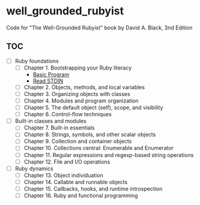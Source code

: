# well_grounded_rubyist

Code for "The Well-Grounded Rubyist" book by David A. Black, 3nd Edition

## TOC

- [ ] Ruby foundations
  - [ ] Chapter 1. Bootstrapping your Ruby literacy
    - [Basic Program](src/chapter_1/basic_program.rb)
    - [Read STDIN](src/chapter_1/read_stdin.rb)
  - [ ] Chapter 2. Objects, methods, and local variables
  - [ ] Chapter 3. Organizing objects with classes
  - [ ] Chapter 4. Modules and program organization
  - [ ] Chapter 5. The default object (self), scope, and visibility
  - [ ] Chapter 6. Control-flow techniques
- [ ] Built-in classes and modules
  - [ ] Chapter 7. Built-in essentials
  - [ ] Chapter 8. Strings, symbols, and other scalar objects
  - [ ] Chapter 9. Collection and container objects
  - [ ] Chapter 10. Collections central: Enumerable and Enumerator
  - [ ] Chapter 11. Regular expressions and regexp-based string operations
  - [ ] Chapter 12. File and I/O operations
- [ ] Ruby dynamics
  - [ ] Chapter 13. Object individuation
  - [ ] Chapter 14. Callable and runnable objects
  - [ ] Chapter 15. Callbacks, hooks, and runtime introspection
  - [ ] Chapter 16. Ruby and functional programming
